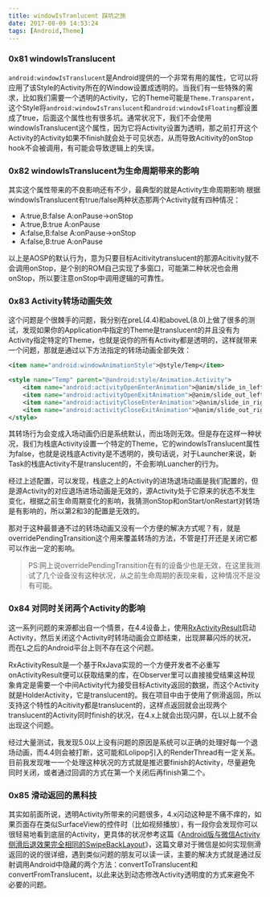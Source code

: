 ```yaml
---
title: windowIsTranlucent 踩坑之旅
date: 2017-08-09 14:53:24
tags: [Android,Theme]
---
```


### 0x81 windowIsTranslucent
`android:windowIsTranslucent`是Android提供的一个非常有用的属性，它可以将应用了该Style的Activity所在的Window设置成透明的。当我们有一些特殊的需求，比如我们需要一个透明的Activity，它的Theme可能是`Theme.Transparent`，这个Style将`android:windowIsTranslucent`和`android:windowIsFloating`都设置成了true，后面这个属性也有很多坑。通常状况下，我们不会使用windowIsTranslucent这个属性，因为它将Activity设置为透明，那之前打开这个Activity的Activity如果不finish就会处于可见状态，从而导致Acitivity的onStop hook不会被调用，有可能会导致逻辑上的失误。

### 0x82 windowIsTranslucent为生命周期带来的影响
其实这个属性带来的不良影响还有不少，最典型的就是Activity生命周期影响
根据windowIsTranslucent有true/false两种状态那两个Activity就有四种情况：
* A:true,B:false    A:onPause->onStop
* A:true,B:true     A:onPause
* A:false,B:false   A:onPause->onStop
* A:false,B:true    A:onPause
    
以上是AOSP的默认行为，意为只要目标Acitivitytranslucent的那源Acitivity就不会调用onStop，是个别的ROM自己实现了多窗口，可能第二种状况也会用onStop，所以要注意onStop中调用逻辑的可靠性。

### 0x83 Activity转场动画失效
这个问题是个很棘手的问题，我分别在preL(4.4)和aboveL(8.0)上做了很多的测试，发现如果你的Application中指定的Theme是translucent的并且没有为Activity指定特定的Theme，也就是说你的所有Activity都是透明的，这样就带来一个问题，那就是通过以下方法指定的转场动画全部失效：
```XML
<item name="android:windowAnimationStyle">@style/Temp</item>

<style name="Temp" parent="@android:style/Animation.Activity">
    <item name="android:activityOpenEnterAnimation">@anim/slide_in_left</item>
    <item name="android:activityOpenExitAnimation">@anim/slide_out_left</item>
    <item name="android:activityCloseEnterAnimation">@anim/slide_in_right</item>
    <item name="android:activityCloseExitAnimation">@anim/slide_out_right</item>
</style>
```
其转场行为会变成入场动画仍旧是系统默认，而出场则无效。但是存在这样一种状况，我们为栈底Activity设置一个特定的Theme，它的windowIsTranslucent属性为false，也就是说栈底Activity是不透明的，换句话说，对于Launcher来说，新Task的栈底Activity不是translucent的，不会影响Luancher的行为。

经过上述配置，可以发现，栈底之上的Activity的进场退场动画是我们配置的，但是源Activity的对应退场进场动画是无效的，源Activity处于它原来的状态不发生变化，根据之前生命周期变化的影响，我猜测onStop和onStart/onRestart对转场是有影响的，所以第2和3的配置是无效的。

那对于这种最普通不过的转场动画又没有一个方便的解决方式呢？有，就是overridePendingTransition这个用来覆盖转场的方法，不管是打开还是关闭它都可以作出一定的影响。
> PS:网上说overridePendingTransition在有的设备少也是无效，在这里我测试了几个设备没有这种状况，从之前生命周期的表现来看，这种情况不是没有可能。

### 0x84 对同时关闭两个Activity的影响
这一系列问题的来源都出自一个情景，在4.4设备上，使用[RxActivityResult](https://github.com/VictorAlbertos/RxActivityResult)启动Activity，然后关闭这个Activity时转场动画会立即结束，出现屏幕闪烁的状况，而在L之后的Android平台上则不存在这个问题。

RxActivityResult是一个基于RxJava实现的一个方便开发者不必重写onActivityResult便可以获取结果的库，在Observer里可以直接接受结果这种现象肯定是需要一个中间Activity代为接受目标Activity返回的数据，而这个Activity就是HolderActivity，它是translucent的。我在项目中由于使用了侧滑返回，所以支持这个特性的Acitivity都是translucent的，这样点返回就会出现两个translucent的Activity同时finish的状况，在4.x上就会出现闪屏，在L以上就不会出现这个问题。

经过大量测试，我发现5.0以上没有问题的原因是系统可以正确的处理好每一个退场动画，而4.4则会被打断，这可能和Lolipop引入的RenderThread有一定关系。目前我发现唯一一个处理这种状况的方式就是推迟要finish的Activity，尽量避免同时关闭，或者通过回调的方式在第一个关闭后再finish第二个。

### 0x85 滑动返回的黑科技
其实如前面所说，透明Activity所带来的问题很多，4.x闪动这种是不痛不痒的，如果页面存在类似SurfaceView的控件时（比如视频播放），有一段你会发现你可以很轻易地看到底层的Activity，更具体的状况参考这篇《[Android版与微信Activity侧滑后退效果完全相同的SwipeBackLayout](http://www.jianshu.com/p/b6d682e301c2#)》，这篇文章对于微信是如何实现侧滑返回的说的很详细，遇到类似问题的朋友可以读一读，主要的解决方式就是通过反射调用Android中隐藏的两个方法：convertToTranslucent和convertFromTranslucent，以此来达到动态修改Activity透明度的方式来避免不必要的问题。
